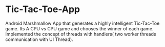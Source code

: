 # Tic-Tac-Toe-App
Android Marshmallow App that generates a highly intelligent Tic-Tac-Toe game. Its A CPU vs CPU game and chooses the winner of each game. Implemented the concept of threads with handlers( two worker threads communication with UI Thread). 
